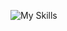 ![My Skills](https://skillicons.dev/icons?i=py,github,scala,django,flask,javascript,html,css,mysql,tensorflow)


